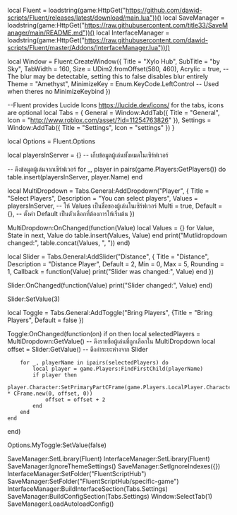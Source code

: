 local Fluent = loadstring(game:HttpGet("https://github.com/dawid-scripts/Fluent/releases/latest/download/main.lua"))()
local SaveManager = loadstring(game:HttpGet("https://raw.githubusercontent.com/title33/SaveManager/main/README.md"))()
local InterfaceManager = loadstring(game:HttpGet("https://raw.githubusercontent.com/dawid-scripts/Fluent/master/Addons/InterfaceManager.lua"))()

local Window = Fluent:CreateWindow({
    Title = "Xylo Hub",
    SubTitle = "by Sky",
    TabWidth = 160,
    Size = UDim2.fromOffset(580, 460),
    Acrylic = true, -- The blur may be detectable, setting this to false disables blur entirely
    Theme = "Amethyst",
    MinimizeKey = Enum.KeyCode.LeftControl -- Used when theres no MinimizeKeybind
})

--Fluent provides Lucide Icons https://lucide.dev/icons/ for the tabs, icons are optional
local Tabs = {
    General = Window:AddTab({ Title = "General", Icon = "http://www.roblox.com/asset/?id=11254763826" }),
    Settings = Window:AddTab({ Title = "Settings", Icon = "settings" })
}

local Options = Fluent.Options

local playersInServer = {} -- เก็บข้อมูลผู้เล่นทั้งหมดในเซิร์ฟเวอร์

-- ดึงข้อมูลผู้เล่นจากเซิร์ฟเวอร์
for _, player in pairs(game.Players:GetPlayers()) do
    table.insert(playersInServer, player.Name)
end

local MultiDropdown = Tabs.General:AddDropdown("Player", {
    Title = "Select Players",
    Description = "You can select players",
    Values = playersInServer, -- ให้ Values เป็นชื่อของผู้เล่นในเซิร์ฟเวอร์
    Multi = true,
    Default = {}, -- ตั้งค่า Default เป็นตัวเลือกที่ต้องการให้เริ่มต้น
})

MultiDropdown:OnChanged(function(Value)
    local Values = {}
    for Value, State in next, Value do
        table.insert(Values, Value)
    end
    print("Mutlidropdown changed:", table.concat(Values, ", "))
end)

local Slider = Tabs.General:AddSlider("Distance", {
    Title = "Distance",
    Description = "Distance Player",
    Default = 2,
    Min = 0,
    Max = 5,
    Rounding = 1,
    Callback = function(Value)
        print("Slider was changed:", Value)
    end
})

Slider:OnChanged(function(Value)
    print("Slider changed:", Value)
end)

Slider:SetValue(3)


local Toggle = Tabs.General:AddToggle("Bring  Players", {Title = "Bring Players", Default = false })

Toggle:OnChanged(function(on)
    if on then
        local selectedPlayers = MultiDropdown:GetValue() -- ดึงรายชื่อผู้เล่นที่ถูกเลือกใน MultiDropdown
        local offset = Slider:GetValue() -- ดึงค่าระยะห่างจาก Slider

        for _, playerName in ipairs(selectedPlayers) do
            local player = game.Players:FindFirstChild(playerName)
            if player then
                player.Character:SetPrimaryPartCFrame(game.Players.LocalPlayer.Character.HumanoidRootPart.CFrame * CFrame.new(0, offset, 0))
                offset = offset + 2
            end
        end
    end
end)

Options.MyToggle:SetValue(false)


SaveManager:SetLibrary(Fluent)
InterfaceManager:SetLibrary(Fluent)
SaveManager:IgnoreThemeSettings()
SaveManager:SetIgnoreIndexes({})
InterfaceManager:SetFolder("FluentScriptHub")
SaveManager:SetFolder("FluentScriptHub/specific-game")
InterfaceManager:BuildInterfaceSection(Tabs.Settings)
SaveManager:BuildConfigSection(Tabs.Settings)
Window:SelectTab(1)
SaveManager:LoadAutoloadConfig()

